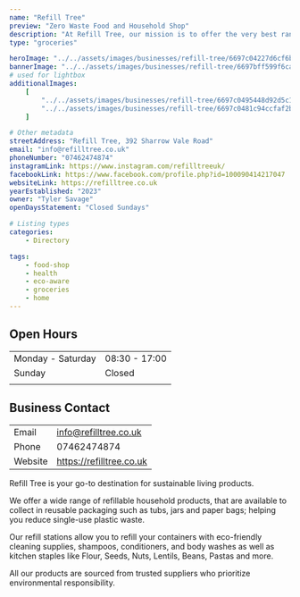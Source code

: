 ```yaml
---
name: "Refill Tree"
preview: "Zero Waste Food and Household Shop"
description: "At Refill Tree, our mission is to offer the very best range of household cleaning products, dried foods and oils with a sustainable, zero waste packaging approach. Simply bring your empty jars and containers, weigh them and fill them with a product (which are all marked with the price per gram), then weigh them again so you're only paying for what you get. "
type: "groceries"

heroImage: "../../assets/images/businesses/refill-tree/6697c04227d6cf6be78e2281_Refill-Tree-Thumbnail.jpg"
bannerImage: "../../assets/images/businesses/refill-tree/6697bff599f6ca32cc2edcd6_refill-tree-thumb.jpg"
# used for lightbox
additionalImages:
    [
        "../../assets/images/businesses/refill-tree/6697c0495448d92d5c10b4f9_image_67516161---Tyler-Savage.JPG",
        "../../assets/images/businesses/refill-tree/6697c0481c94ccfaf2b140e5_IMG-4370---Tyler-Savage.jpg",
    ]

# Other metadata
streetAddress: "Refill Tree, 392 Sharrow Vale Road"
email: "info@refilltree.co.uk"
phoneNumber: "07462474874"
instagramLink: https://www.instagram.com/refilltreeuk/
facebookLink: https://www.facebook.com/profile.php?id=100090414217047
websiteLink: https://refilltree.co.uk
yearEstablished: "2023"
owner: "Tyler Savage"
openDaysStatement: "Closed Sundays"

# Listing types
categories:
    - Directory

tags:
    - food-shop
    - health
    - eco-aware
    - groceries
    - home
---
```


## Open Hours

|                   |               |
| ----------------- | ------------- |
| Monday - Saturday | 08:30 - 17:00 |
| Sunday            | Closed        |
|                   |               |

## Business Contact

|         |                          |
| ------- | ------------------------ |
| Email   | info@refilltree.co.uk    |
| Phone   | 07462474874              |
| Website | https://refilltree.co.uk |

Refill Tree is your go-to destination for sustainable living products.

We offer a wide range of refillable household products, that are available to collect in reusable packaging such as tubs, jars and paper bags; helping you reduce single-use plastic waste.

Our refill stations allow you to refill your containers with eco-friendly cleaning supplies, shampoos, conditioners, and body washes as well as kitchen staples like Flour, Seeds, Nuts, Lentils, Beans, Pastas and more.

All our products are sourced from trusted suppliers who prioritize environmental responsibility.
